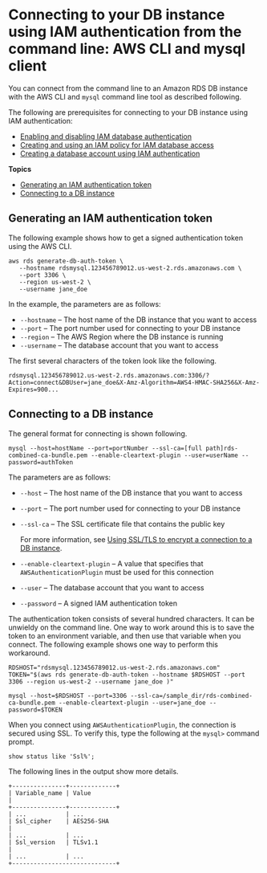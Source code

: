 # Connecting to your DB instance using IAM authentication from the command line: AWS CLI and mysql client<a name="UsingWithRDS.IAMDBAuth.Connecting.AWSCLI"></a>

You can connect from the command line to an Amazon RDS DB instance with the AWS CLI and `mysql` command line tool as described following\.

The following are prerequisites for connecting to your DB instance using IAM authentication:
+ [Enabling and disabling IAM database authentication](UsingWithRDS.IAMDBAuth.Enabling.md)
+ [Creating and using an IAM policy for IAM database access](UsingWithRDS.IAMDBAuth.IAMPolicy.md)
+ [Creating a database account using IAM authentication](UsingWithRDS.IAMDBAuth.DBAccounts.md)

**Topics**
+ [Generating an IAM authentication token](#UsingWithRDS.IAMDBAuth.Connecting.AWSCLI.AuthToken)
+ [Connecting to a DB instance](#UsingWithRDS.IAMDBAuth.Connecting.AWSCLI.Connect)

## Generating an IAM authentication token<a name="UsingWithRDS.IAMDBAuth.Connecting.AWSCLI.AuthToken"></a>

The following example shows how to get a signed authentication token using the AWS CLI\.

```
aws rds generate-db-auth-token \
   --hostname rdsmysql.123456789012.us-west-2.rds.amazonaws.com \
   --port 3306 \
   --region us-west-2 \
   --username jane_doe
```

In the example, the parameters are as follows:
+ `--hostname` – The host name of the DB instance that you want to access
+ `--port` – The port number used for connecting to your DB instance
+ `--region` – The AWS Region where the DB instance is running
+ `--username` – The database account that you want to access

The first several characters of the token look like the following\.

```
rdsmysql.123456789012.us-west-2.rds.amazonaws.com:3306/?Action=connect&DBUser=jane_doe&X-Amz-Algorithm=AWS4-HMAC-SHA256&X-Amz-Expires=900...
```

## Connecting to a DB instance<a name="UsingWithRDS.IAMDBAuth.Connecting.AWSCLI.Connect"></a>

The general format for connecting is shown following\.

```
mysql --host=hostName --port=portNumber --ssl-ca=[full path]rds-combined-ca-bundle.pem --enable-cleartext-plugin --user=userName --password=authToken
```

The parameters are as follows:
+ `--host` – The host name of the DB instance that you want to access
+ `--port` – The port number used for connecting to your DB instance
+ `--ssl-ca` – The SSL certificate file that contains the public key

  For more information, see [Using SSL/TLS to encrypt a connection to a DB instance](UsingWithRDS.SSL.md)\.
+ `--enable-cleartext-plugin` – A value that specifies that `AWSAuthenticationPlugin` must be used for this connection
+ `--user` – The database account that you want to access
+ `--password` – A signed IAM authentication token

The authentication token consists of several hundred characters\. It can be unwieldy on the command line\. One way to work around this is to save the token to an environment variable, and then use that variable when you connect\. The following example shows one way to perform this workaround\.

```
RDSHOST="rdsmysql.123456789012.us-west-2.rds.amazonaws.com"
TOKEN="$(aws rds generate-db-auth-token --hostname $RDSHOST --port 3306 --region us-west-2 --username jane_doe )"

mysql --host=$RDSHOST --port=3306 --ssl-ca=/sample_dir/rds-combined-ca-bundle.pem --enable-cleartext-plugin --user=jane_doe --password=$TOKEN
```

When you connect using `AWSAuthenticationPlugin`, the connection is secured using SSL\. To verify this, type the following at the `mysql>` command prompt\.

```
show status like 'Ssl%';
```

The following lines in the output show more details\.

```
+---------------+-------------+
| Variable_name | Value                                                                                                                                                                                                                                |
+---------------+-------------+
| ...           | ...
| Ssl_cipher    | AES256-SHA                                                                                                                                                                                                                           |
| ...           | ...
| Ssl_version   | TLSv1.1                                                                                                                                                                                                                              |
| ...           | ...
+-----------------------------+
```